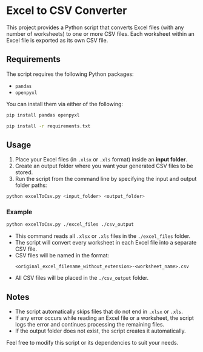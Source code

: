 # Excel to CSV Converter

This project provides a Python script that converts Excel files (with any number of worksheets) to one or more CSV files. Each worksheet within an Excel file is exported as its own CSV file.

## Requirements

The script requires the following Python packages:
- `pandas`
- `openpyxl`

You can install them via either of the following:

```bash
pip install pandas openpyxl

pip install -r requirements.txt
```

## Usage

1. Place your Excel files (in `.xlsx` or `.xls` format) inside an **input folder**.
2. Create an output folder where you want your generated CSV files to be stored.
3. Run the script from the command line by specifying the input and output folder paths:

```bash
python excelToCsv.py <input_folder> <output_folder>
```

### Example

```bash
python excelToCsv.py ./excel_files ./csv_output
```

- This command reads all `.xlsx` or `.xls` files in the `./excel_files` folder.
- The script will convert every worksheet in each Excel file into a separate CSV file.
- CSV files will be named in the format:
  ```
  <original_excel_filename_without_extension>-<worksheet_name>.csv
  ```
- All CSV files will be placed in the `./csv_output` folder.

## Notes

- The script automatically skips files that do not end in `.xlsx` or `.xls`.
- If any error occurs while reading an Excel file or a worksheet, the script logs the error and continues processing the remaining files.
- If the output folder does not exist, the script creates it automatically.

Feel free to modify this script or its dependencies to suit your needs.